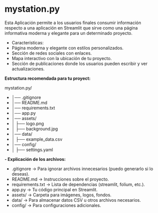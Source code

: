 # mystation.py
Esta Aplicación permite a los usuarios finales consumir información respecto a una aplicación en Streamlit que sirve como una página informativa moderna y elegante para un determinado proyecto. 

 - Características:
- Página moderna y elegante con estilos personalizados.
- Sección de redes sociales con enlaces.
- Mapa interactivo con la ubicación de tu proyecto.
- Sección de publicaciones donde los usuarios pueden escribir y ver actualizaciones.

**Estructura recomendada para tu proyect:**

mystation.py/
- │── .gitignore
- │── README.md
- │── requirements.txt
- │── app.py
- │── assets/
- │   ├── logo.png
- │   ├── background.jpg
- │── data/
- │   ├── example_data.csv
- │── config/
- │   ├── settings.yaml

**- Explicación de los archivos:**
  
- .gitignore → Para ignorar archivos innecesarios (puedo generarlo si lo deseas).
- README.md → Instrucciones sobre el proyecto.
- requirements.txt → Lista de dependencias (streamlit, folium, etc.).
- app.py → Tu código principal en Streamlit.
- assets/ → Carpeta para imágenes, logos, fondos.
- data/ → Para almacenar datos CSV u otros archivos necesarios.
- config/ → Para configuraciones adicionales.
